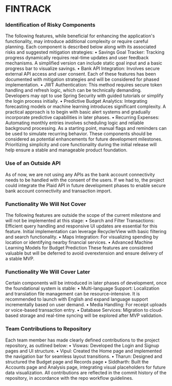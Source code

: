 # FINTRACK

### Identification of Risky Components
The following features, while beneficial for enhancing the application's functionality, may introduce additional complexity or require careful planning. Each component is described below along with its associated risks and suggested mitigation strategies:
•	Savings Goal Tracker: Tracking progress dynamically requires real-time updates and user feedback mechanisms. A simplified version can include static goal input and a basic progress bar to visualize savings.
•	Bank API Integration: Involves secure external API access and user consent. Each of these features has been documented with mitigation strategies and will be considered for phased implementation.
•	JWT Authentication: This method requires secure token handling and refresh logic, which can be technically demanding. Developers may opt to use Spring Security with guided tutorials or simplify the login process initially.
•	Predictive Budget Analytics: Integrating forecasting models or machine learning introduces significant complexity. A practical approach is to begin with basic alert systems and gradually incorporate predictive capabilities in later phases.
•	Recurring Expenses: Automating monthly entries involves scheduling logic and reliable background processing. As a starting point, manual flags and reminders can be used to simulate recurring behavior.
These components should be considered as potential enhancements for future development milestones. Prioritizing simplicity and core functionality during the initial release will help ensure a stable and manageable product foundation.

### Use of an Outside API
As of now, we are not using any APIs as the bank account connectivity needs to be handled with the consent of the users. If we had to, the project could integrate the Plaid API in future development phases to enable secure bank account connectivity and transaction import. 

### Functionality We Will Not Cover
The following features are outside the scope of the current milestone and will not be implemented at this stage:
•	Search and Filter Transactions: Efficient query handling and responsive UI updates are essential for this feature. Initial implementation can leverage RecyclerView with basic filtering and search functionality.
•	Maps Integration: For visualizing spending by location or identifying nearby financial services.
•	Advanced Machine Learning Models for Budget Prediction These features are considered valuable but will be deferred to avoid overextension and ensure delivery of a stable MVP.

### Functionality We Will Cover Later
Certain components will be introduced in later phases of development, once the foundational system is stable:
•	Multi-language Support: Localization and translation file management can be resource-intensive. It is recommended to launch with English and expand language support incrementally based on user demand.
•	Media Handling: For receipt uploads or voice-based transaction entry.
•	Database Services: Migration to cloud-based storage and real-time syncing will be explored after MVP validation.

### Team Contributions to Repository
Each team member has made clearly defined contributions to the project repository, as outlined below:
•	Viswas: Developed the Login and Signup pages and UI structure.
•	Vipul: Created the Home page and implemented the navigation bar for seamless layout transitions.
•	Tharun: Designed and structured the Budget page and Records page
•	Siddharth: Built the Accounts page and Analysis page, integrating visual placeholders for future data visualization.
All contributions are reflected in the commit history of the repository, in accordance with the repo workflow guidelines.

